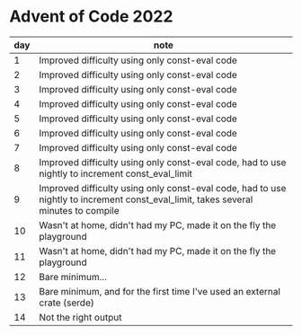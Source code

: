 # Advent of Code 2022

| day | note |
| --- | --- |
| 1 | Improved difficulty using only const-eval code |
| 2 | Improved difficulty using only const-eval code |
| 3 | Improved difficulty using only const-eval code |
| 4 | Improved difficulty using only const-eval code |
| 5 | Improved difficulty using only const-eval code |
| 6 | Improved difficulty using only const-eval code |
| 7 | Improved difficulty using only const-eval code |
| 8 | Improved difficulty using only const-eval code, had to use nightly to increment const_eval_limit |
| 9 | Improved difficulty using only const-eval code, had to use nightly to increment const_eval_limit, takes several minutes to compile |
| 10 | Wasn't at home, didn't had my PC, made it on the fly the playground |
| 11 | Wasn't at home, didn't had my PC, made it on the fly the playground |
| 12 | Bare minimum... |
| 13 | Bare minimum, and for the first time I've used an external crate (serde) |
| 14 | Not the right output |
